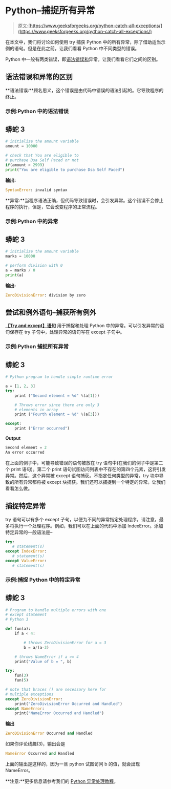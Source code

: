 # Python–捕捉所有异常

> 原文:[https://www.geeksforgeeks.org/python-catch-all-exceptions/](https://www.geeksforgeeks.org/python-catch-all-exceptions/)

在本文中，我们将讨论如何使用 try 捕获 Python 中的所有异常，除了借助适当示例的语句。但是在此之前，让我们看看 Python 中不同类型的错误。

Python 中一般有两类错误，即[语法错误和](https://www.geeksforgeeks.org/errors-and-exceptions-in-python/)异常。让我们看看它们之间的区别。

## 语法错误和异常的区别

**语法错误:**顾名思义，这个错误是由代码中错误的语法引起的。它导致程序的终止。

### 示例:Python 中的语法错误

## 蟒蛇 3

```py
# initialize the amount variable
amount = 10000

# check that You are eligible to
# purchase Dsa Self Paced or not
if(amount > 2999)
print("You are eligible to purchase Dsa Self Paced")
```

**输出:**

```py
SyntaxError: invalid syntax
```

**异常:**当程序语法正确，但代码导致错误时，会引发异常。这个错误不会停止程序的执行，但是，它会改变程序的正常流程。

### 示例:Python 中的异常

## 蟒蛇 3

```py
# initialize the amount variable
marks = 10000

# perform division with 0
a = marks / 0
print(a)
```

**输出:**

```py
ZeroDivisionError: division by zero
```

## 尝试和例外语句–捕获所有例外

[**【Try and except】语句**](https://www.geeksforgeeks.org/python-try-except/) 用于捕捉和处理 Python 中的异常。可以引发异常的语句保存在 try 子句中，处理异常的语句写在 except 子句中。

### 示例:Python 捕捉所有异常

## 蟒蛇 3

```py
# Python program to handle simple runtime error

a = [1, 2, 3]
try:
    print ("Second element = %d" %(a[1]))

    # Throws error since there are only 3 
    # elements in array
    print ("Fourth element = %d" %(a[3]))

except:
    print ("Error occurred")
```

**Output**

```py
Second element = 2
An error occurred
```

在上面的例子中，可能导致错误的语句被放在 try 语句中(在我们的例子中是第二个 print 语句)。第二个 print 语句试图访问列表中不存在的第四个元素，这将引发异常。然后，这个异常被 except 语句捕获。不指定任何类型的异常，try 块中导致的所有异常都将被 except 块捕获。我们还可以捕捉到一个特定的异常。让我们看看怎么做。

## 捕捉特定异常

try 语句可以有多个 except 子句，以便为不同的异常指定处理程序。请注意，最多将执行一个处理程序。例如，我们可以在上面的代码中添加 IndexError。添加特定异常的一般语法是–

```py
try:
   # statement(s)
except IndexError:
   # statement(s)
except ValueError:
   # statement(s)
```

### 示例:捕捉 Python 中的特定异常

## 蟒蛇 3

```py
# Program to handle multiple errors with one
# except statement
# Python 3

def fun(a):
    if a < 4:

        # throws ZeroDivisionError for a = 3
        b = a/(a-3)

    # throws NameError if a >= 4
    print("Value of b = ", b)

try:
    fun(3)
    fun(5)

# note that braces () are necessary here for
# multiple exceptions
except ZeroDivisionError:
    print("ZeroDivisionError Occurred and Handled")
except NameError:
    print("NameError Occurred and Handled")
```

**输出**

```py
ZeroDivisionError Occurred and Handled
```

如果你评论线趣(3)，输出会是

```py
NameError Occurred and Handled
```

上面的输出是这样的，因为一旦 python 试图访问 b 的值，就会出现 NameError。

**注意:**更多信息请参考我们的 [Python 异常处理教程](https://www.geeksforgeeks.org/python-exception-handling/)。